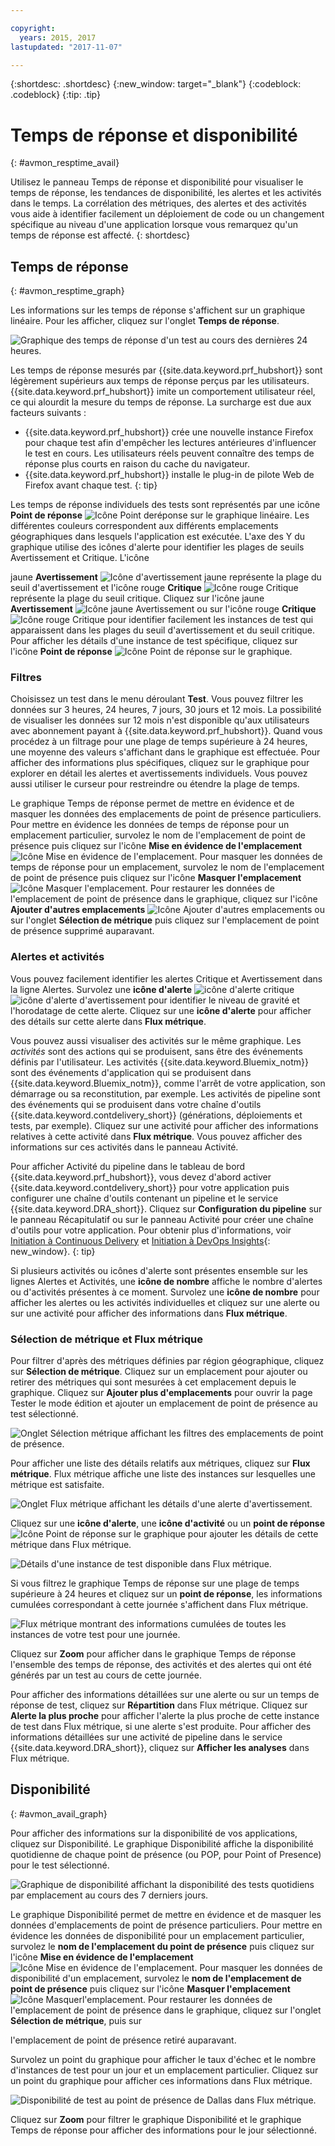 ```yaml
---

copyright:
  years: 2015, 2017
lastupdated: "2017-11-07"

---
```


{:shortdesc: .shortdesc}
{:new_window: target="_blank"}
{:codeblock: .codeblock}
{:tip: .tip}

# Temps de réponse et disponibilité
{: #avmon_resptime_avail}

Utilisez le panneau Temps de réponse et disponibilité pour visualiser le temps de réponse, les tendances de disponibilité, les alertes et les activités dans le temps. La corrélation
des métriques, des alertes et des activités vous aide à identifier facilement un déploiement de code ou un changement spécifique au niveau d'une application lorsque vous remarquez qu'un temps de
réponse est affecté.
{: shortdesc}

## Temps de réponse
{: #avmon_resptime_graph}

Les informations sur les temps de réponse s'affichent sur un graphique linéaire. Pour les afficher, cliquez sur l'onglet **Temps de réponse**.

![Graphique des temps de réponse d'un test au cours des dernières 24 heures.](images/avmon_rt_gr.jpg)

Les temps de réponse mesurés par
{{site.data.keyword.prf_hubshort}} sont légèrement supérieurs aux temps de réponse
perçus par les utilisateurs. {{site.data.keyword.prf_hubshort}}
imite un comportement utilisateur réel, ce qui alourdit la mesure du temps de réponse. La surcharge est due aux facteurs suivants :
  - {{site.data.keyword.prf_hubshort}} crée une nouvelle instance Firefox
pour chaque test afin d'empêcher les lectures antérieures d'influencer le test en cours. Les utilisateurs réels peuvent
connaître des temps de réponse plus courts en raison du cache du navigateur.
  - {{site.data.keyword.prf_hubshort}} installe le plug-in de pilote Web de Firefox avant chaque test.
{: tip}

Les temps de réponse individuels des tests sont représentés par une icône **Point de réponse** ![Icône Point deréponse](images/crcl_icn_white.jpg) sur le graphique linéaire. Les différentes couleurs correspondent aux différents emplacements géographiques dans lesquels l'application est exécutée. L'axe des Y du graphique utilise des icônes d'alerte pour identifier les plages de seuils Avertissement et Critique. L'icône

jaune **Avertissement** ![Icône d'avertissement jaune](images/alrt_icn_white_smll.jpg) représente la plage du seuil
d'avertissement et l'icône rouge
**Critique** ![Icône rouge Critique](images/wrng_icn_white_smll.jpg) représente la plage du seuil critique. Cliquez sur l'icône jaune
**Avertissement** ![Icône jaune Avertissement](images/alrt_icn_white_smll.jpg) ou sur l'icône rouge **Critique**
![Icône rouge Critique](images/wrng_icn_white_smll.jpg) pour identifier facilement les instances de test qui apparaissent dans les plages du seuil d'avertissement et
du seuil critique. Pour afficher les détails d'une instance de test spécifique, cliquez sur l'icône **Point de réponse**
![Icône Point de réponse](images/crcl_icn_white.jpg) sur le graphique.

### Filtres

Choisissez un test dans le menu déroulant **Test**. Vous pouvez filtrer les données sur 3 heures, 24 heures, 7 jours, 30 jours et 12 mois. La possibilité de visualiser les données sur
12 mois n'est disponible qu'aux utilisateurs avec abonnement payant à {{site.data.keyword.prf_hubshort}}. Quand vous procédez à un filtrage pour une plage de temps supérieure à 24 heures, une moyenne des valeurs s'affichant dans le graphique est effectuée. Pour afficher des informations plus spécifiques, cliquez sur le graphique pour explorer en détail les alertes et avertissements individuels. Vous pouvez aussi utiliser le curseur pour restreindre ou étendre la plage de temps.

Le graphique Temps de réponse permet de mettre en évidence et de masquer les données des emplacements de point de présence particuliers. Pour mettre en évidence les données de temps de réponse pour un
emplacement particulier, survolez le nom de l'emplacement de point de présence puis cliquez sur l'icône **Mise en évidence de l'emplacement**
![Icône Mise en évidence de l'emplacement](images/avmon_location_highlight.jpg). Pour masquer les données de temps de réponse pour un emplacement, survolez le nom de
l'emplacement de point de présence puis cliquez sur l'icône **Masquer l'emplacement** ![Icône Masquer l'emplacement](images/avmon_location_remove.jpg). Pour
restaurer les données de l'emplacement de point de présence dans le graphique, cliquez sur l'icône **Ajouter d'autres emplacements**
![Icône Ajouter d'autres emplacements](images/icn_plus_20x20.jpg) ou sur l'onglet **Sélection de métrique** puis cliquez sur l'emplacement de point
de présence supprimé auparavant.

### Alertes et activités

Vous pouvez facilement identifier les alertes Critique et Avertissement dans la ligne Alertes. Survolez une **icône d'alerte**
![icône d'alerte critique](images/avmon_crit_alert.png)![icône d'alerte d'avertissement](images/avmon_warn_alert.png) pour identifier
le niveau de gravité et l'horodatage de cette alerte. Cliquez sur une **icône d'alerte** pour afficher des détails sur cette alerte dans **Flux métrique**.

Vous pouvez aussi visualiser des activités sur le même graphique. Les _activités_ sont des actions qui se produisent, sans être des événements définis par l'utilisateur. Les
activités {{site.data.keyword.Bluemix_notm}} sont des événements d'application qui se produisent dans {{site.data.keyword.Bluemix_notm}}, comme l'arrêt de votre application, son
démarrage ou sa reconstitution, par exemple. Les activités de pipeline sont des événements qui se produisent dans votre chaîne d'outils {{site.data.keyword.contdelivery_short}}
(générations, déploiements et tests, par exemple). Cliquez sur une activité pour afficher des informations relatives à cette activité dans **Flux métrique**. Vous pouvez
afficher des informations sur ces activités dans le panneau Activité.

Pour afficher Activité du pipeline dans le tableau de bord {{site.data.keyword.prf_hubshort}}, vous devez d'abord activer {{site.data.keyword.contdelivery_short}} pour
votre application puis configurer une chaîne d'outils contenant un pipeline et le service {{site.data.keyword.DRA_short}}. Cliquez sur **Configuration du pipeline**
sur le panneau Récapitulatif ou sur le panneau Activité pour créer une chaîne d'outils pour votre application. Pour obtenir plus d'informations, voir
[Initiation à Continuous Delivery](../ContinuousDelivery/index.html "(ouvre un nouvel onglet ou une fenêtre)") et
[Initiation à DevOps Insights](../DevOpsInsights/index.html#gettingstarted "(ouvre un nouvel onglet ou une fenêtre)"){: new_window}.
{: tip}

Si plusieurs activités ou icônes d'alerte sont présentes ensemble sur les lignes Alertes et Activités, une **icône de nombre** affiche le nombre d'alertes ou d'activités
présentes à ce moment. Survolez une **icône de nombre** pour afficher les alertes ou les activités individuelles et cliquez sur une alerte ou sur une activité pour afficher
des informations dans **Flux métrique**.

### Sélection de métrique et Flux métrique

Pour filtrer d'après des métriques définies par région géographique, cliquez sur **Sélection de métrique**. Cliquez sur un emplacement pour ajouter ou retirer des métriques qui sont mesurées à cet emplacement depuis le graphique. Cliquez sur **Ajouter plus d'emplacements** pour
ouvrir la page Tester le mode édition et ajouter un emplacement de point de présence au test sélectionné.

![Onglet Sélection métrique affichant les filtres des emplacements de point de présence.](images/avmon_metric_sel.jpg)

Pour afficher une liste des détails relatifs aux métriques, cliquez sur **Flux métrique**. Flux métrique affiche une liste des instances sur lesquelles une métrique est
satisfaite.

![Onglet Flux métrique affichant les détails d'une alerte d'avertissement.](images/avmon_warn_met_feed.png)

Cliquez sur une **icône d'alerte**, une **icône d'activité** ou un **point de réponse**
![Icône Point de réponse](images/crcl_icn_white.jpg) sur le graphique pour ajouter les détails de cette métrique dans Flux métrique.

![Détails d'une instance de test disponible dans Flux métrique.](images/avmon_avail_metfeed.png)

Si vous filtrez le graphique Temps de réponse sur une plage de temps supérieure à 24 heures et cliquez sur un **point de réponse**, les informations cumulées
correspondant à cette journée s'affichent dans Flux métrique.

![Flux métrique montrant des informations cumulées de toutes les instances de votre test pour une journée.](images/avmon_avail_day_met_feed.png)

Cliquez sur **Zoom** pour afficher dans le graphique Temps de réponse l'ensemble des temps de réponse, des activités et des alertes qui ont été générés par un test au cours de cette journée.

Pour afficher des informations détaillées sur une alerte ou sur un temps de réponse de test, cliquez sur **Répartition** dans Flux métrique. Cliquez sur
**Alerte la plus proche** pour afficher l'alerte la plus proche de cette instance de test dans Flux métrique, si une alerte s'est produite. Pour afficher des informations
détaillées sur une activité de pipeline dans le service {{site.data.keyword.DRA_short}}, cliquez sur **Afficher les analyses** dans Flux métrique.

## Disponibilité
{: #avmon_avail_graph}

Pour afficher des informations sur la disponibilité de vos applications, cliquez sur Disponibilité. Le graphique Disponibilité affiche la disponibilité quotidienne de chaque point de présence (ou POP, pour Point of Presence) pour le test sélectionné.

![Graphique de disponibilité affichant la disponibilité des tests quotidiens par emplacement au cours des 7 derniers jours.](images/avmon_avail_graph.png)

Le graphique Disponibilité permet de mettre en évidence et de masquer les données d'emplacements de point de présence particuliers. Pour mettre en évidence les données de disponibilité pour un emplacement
particulier, survolez le **nom de l'emplacement du point de présence** puis cliquez sur l'icône **Mise en évidence de l'emplacement**
![Icône Mise en évidence de l'emplacement](images/avmon_location_highlight.jpg). Pour masquer les données de disponibilité d'un emplacement, survolez le **nom
de l'emplacement de point de présence** puis cliquez sur l'icône **Masquer l'emplacement** ![Icône Masquerl'emplacement](images/avmon_location_remove.jpg). Pour restaurer les données de l'emplacement de point de présence dans le graphique, cliquez sur l'onglet **Sélection de métrique**, puis sur

l'emplacement de point de présence retiré auparavant.

Survolez un point du graphique pour afficher le taux d'échec et le nombre d'instances de test pour un jour et un emplacement particulier. Cliquez sur un point du graphique pour
afficher ces informations dans Flux métrique.

![Disponibilité de test au point de présence de Dallas dans Flux métrique.](images/avmon_avail_metric.png)

Cliquez sur **Zoom** pour filtrer le graphique Disponibilité et le graphique Temps de réponse pour afficher des informations pour le jour sélectionné.
